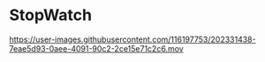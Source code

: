 # StopWatch

https://user-images.githubusercontent.com/116197753/202331438-7eae5d93-0aee-4091-90c2-2ce15e71c2c6.mov

